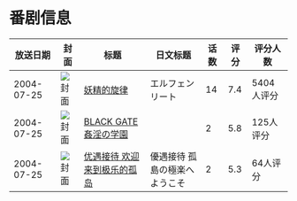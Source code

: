 # 番剧信息

|放送日期|封面|标题|日文标题|话数|评分|评分人数|
|---|---|---|---|---|---|---|
|2004-07-25|![封面](https://lain.bgm.tv/pic/cover/c/65/65/536_MKMkg.jpg)|[妖精的旋律](https://bangumi.tv/subject/536)|エルフェンリート|14|7.4|5404人评分|
|2004-07-25|![封面](https://bangumi.tv/img/no_icon_subject.png)|[BLACK GATE 姦淫の学園](https://bangumi.tv/subject/62254)||2|5.8|125人评分|
|2004-07-25|![封面](https://bangumi.tv/img/no_icon_subject.png)|[优遇接待 欢迎来到极乐的孤岛](https://bangumi.tv/subject/81737)|優遇接待 孤島の極楽へようこそ|2|5.3|64人评分|
